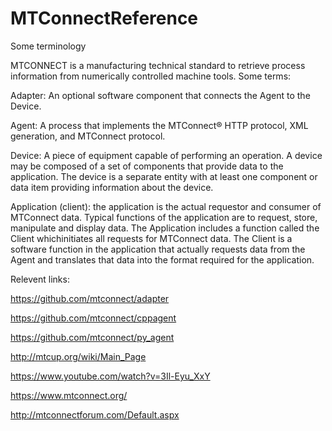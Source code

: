 # MTConnectReference

Some terminology

MTCONNECT is a manufacturing technical standard to retrieve process information from numerically controlled machine tools. Some terms: 

Adapter: An optional software component that connects the Agent to the Device. 

Agent: A process that implements the MTConnect® HTTP protocol, XML generation, and MTConnect protocol. 

Device: A piece of equipment capable of performing an operation. A device may be composed of a set of components that provide data to the application. The device is a separate entity with at least one component or data item providing information about the device.

Application (client): the application is the actual requestor and consumer of MTConnect data. Typical 
functions of the application are to request, store, manipulate and display data. The Application includes 
a function called the Client whichinitiates all requests for MTConnect data. The Client is a software 
function in the application that actually requests data from the Agent and translates that data into the 
format required for the application. 

Relevent links:

https://github.com/mtconnect/adapter

https://github.com/mtconnect/cppagent

https://github.com/mtconnect/py_agent

http://mtcup.org/wiki/Main_Page

https://www.youtube.com/watch?v=3Il-Eyu_XxY

https://www.mtconnect.org/

http://mtconnectforum.com/Default.aspx
